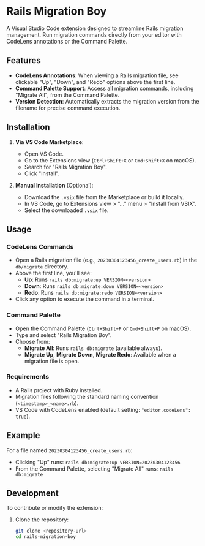 # Rails Migration Boy

A Visual Studio Code extension designed to streamline Rails migration management. Run migration commands directly from your editor with CodeLens annotations or the Command Palette.

## Features

- **CodeLens Annotations**: When viewing a Rails migration file, see clickable "Up", "Down", and "Redo" options above the first line.
- **Command Palette Support**: Access all migration commands, including "Migrate All", from the Command Palette.
- **Version Detection**: Automatically extracts the migration version from the filename for precise command execution.

## Installation

1. **Via VS Code Marketplace**:

   - Open VS Code.
   - Go to the Extensions view (`Ctrl+Shift+X` or `Cmd+Shift+X` on macOS).
   - Search for "Rails Migration Boy".
   - Click "Install".

2. **Manual Installation** (Optional):
   - Download the `.vsix` file from the Marketplace or build it locally.
   - In VS Code, go to Extensions view > "..." menu > "Install from VSIX".
   - Select the downloaded `.vsix` file.

## Usage

### CodeLens Commands

- Open a Rails migration file (e.g., `20230304123456_create_users.rb`) in the `db/migrate` directory.
- Above the first line, you'll see:
  - **Up**: Runs `rails db:migrate:up VERSION=<version>`
  - **Down**: Runs `rails db:migrate:down VERSION=<version>`
  - **Redo**: Runs `rails db:migrate:redo VERSION=<version>`
- Click any option to execute the command in a terminal.

### Command Palette

- Open the Command Palette (`Ctrl+Shift+P` or `Cmd+Shift+P` on macOS).
- Type and select "Rails Migration Boy".
- Choose from:
  - **Migrate All**: Runs `rails db:migrate` (available always).
  - **Migrate Up**, **Migrate Down**, **Migrate Redo**: Available when a migration file is open.

### Requirements

- A Rails project with Ruby installed.
- Migration files following the standard naming convention (`<timestamp>_<name>.rb`).
- VS Code with CodeLens enabled (default setting: `"editor.codeLens": true`).

## Example

For a file named `20230304123456_create_users.rb`:

- Clicking "Up" runs: `rails db:migrate:up VERSION=20230304123456`
- From the Command Palette, selecting "Migrate All" runs: `rails db:migrate`

## Development

To contribute or modify the extension:

1. Clone the repository:
   ```bash
   git clone <repository-url>
   cd rails-migration-boy
   ```
